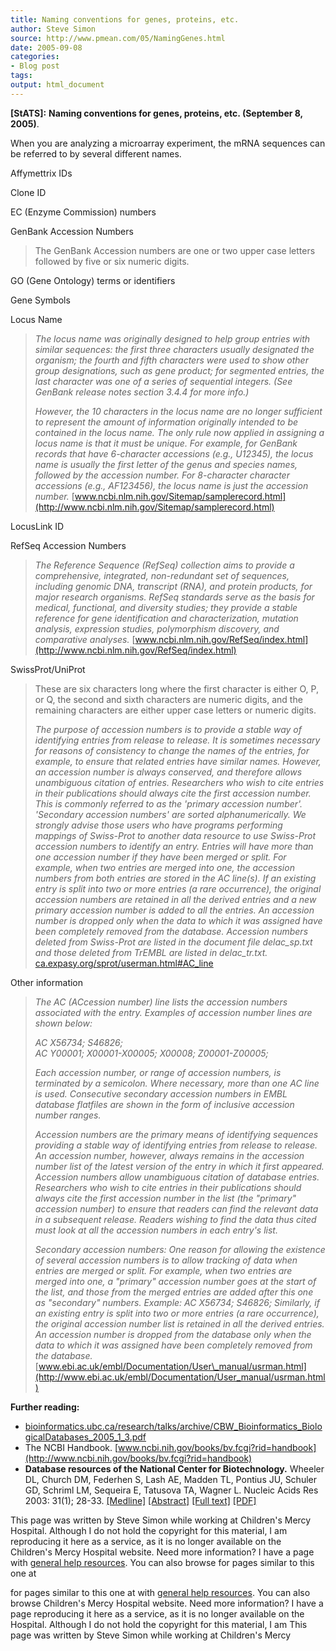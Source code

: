 ```yaml
---
title: Naming conventions for genes, proteins, etc.
author: Steve Simon
source: http://www.pmean.com/05/NamingGenes.html
date: 2005-09-08
categories:
- Blog post
tags:
output: html_document
---
```

**[StATS]:** **Naming conventions for genes,
proteins, etc. (September 8, 2005)**.

When you are analyzing a microarray experiment, the mRNA sequences can
be referred to by several different names.

Affymettrix IDs

Clone ID

EC (Enzyme Commission) numbers

GenBank Accession Numbers

> The GenBank Accession numbers are one or two upper case letters
> followed by five or six numeric digits.

GO (Gene Ontology) terms or identifiers

Gene Symbols

Locus Name

> *The locus name was originally designed to help group entries with
> similar sequences: the first three characters usually designated the
> organism; the fourth and fifth characters were used to show other
> group designations, such as gene product; for segmented entries, the
> last character was one of a series of sequential integers. (See
> GenBank release notes section 3.4.4 for more info.)*
>
> *However, the 10 characters in the locus name are no longer sufficient
> to represent the amount of information originally intended to be
> contained in the locus name. The only rule now applied in assigning a
> locus name is that it must be unique. For example, for GenBank records
> that have 6-character accessions (e.g., U12345), the locus name is
> usually the first letter of the genus and species names, followed by
> the accession number. For 8-character character accessions (e.g.,
> AF123456), the locus name is just the accession number.*
> [www.ncbi.nlm.nih.gov/Sitemap/samplerecord.html](http://www.ncbi.nlm.nih.gov/Sitemap/samplerecord.html)

LocusLink ID

RefSeq Accession Numbers

> *The Reference Sequence (RefSeq) collection aims to provide a
> comprehensive, integrated, non-redundant set of sequences, including
> genomic DNA, transcript (RNA), and protein products, for major
> research organisms. RefSeq standards serve as the basis for medical,
> functional, and diversity studies; they provide a stable reference for
> gene identification and characterization, mutation analysis,
> expression studies, polymorphism discovery, and comparative analyses.*
> [www.ncbi.nlm.nih.gov/RefSeq/index.html](http://www.ncbi.nlm.nih.gov/RefSeq/index.html)

SwissProt/UniProt

> These are six characters long where the first character is either O,
> P, or Q, the second and sixth characters are numeric digits, and the
> remaining characters are either upper case letters or numeric digits.
>
> *The purpose of accession numbers is to provide a stable way of
> identifying entries from release to release. It is sometimes necessary
> for reasons of consistency to change the names of the entries, for
> example, to ensure that related entries have similar names. However,
> an accession number is always conserved, and therefore allows
> unambiguous citation of entries. Researchers who wish to cite entries
> in their publications should always cite the first accession number.
> This is commonly referred to as the \'primary accession number\'.
> \'Secondary accession numbers\' are sorted alphanumerically. We
> strongly advise those users who have programs performing mappings of
> Swiss-Prot to another data resource to use Swiss-Prot accession
> numbers to identify an entry. Entries will have more than one
> accession number if they have been merged or split. For example, when
> two entries are merged into one, the accession numbers from both
> entries are stored in the AC line(s). If an existing entry is split
> into two or more entries (a rare occurrence), the original accession
> numbers are retained in all the derived entries and a new primary
> accession number is added to all the entries. An accession number is
> dropped only when the data to which it was assigned have been
> completely removed from the database. Accession numbers deleted from
> Swiss-Prot are listed in the document file delac\_sp.txt and those
> deleted from TrEMBL are listed in delac\_tr.txt.*
> [ca.expasy.org/sprot/userman.html\#AC\_line](http://ca.expasy.org/sprot/userman.html#AC_line)

Other information

> *The AC (ACcession number) line lists the accession numbers associated
> with the entry. Examples of accession number lines are shown below:*
>
> *AC X56734; S46826;\
> AC Y00001; X00001-X00005; X00008; Z00001-Z00005;*
>
> *Each accession number, or range of accession numbers, is terminated
> by a semicolon. Where necessary, more than one AC line is used.
> Consecutive secondary accession numbers in EMBL database flatfiles are
> shown in the form of inclusive accession number ranges.*
>
> *Accession numbers are the primary means of identifying sequences
> providing a stable way of identifying entries from release to release.
> An accession number, however, always remains in the accession number
> list of the latest version of the entry in which it first appeared.
> Accession numbers allow unambiguous citation of database entries.
> Researchers who wish to cite entries in their publications should
> always cite the first accession number in the list (the \"primary\"
> accession number) to ensure that readers can find the relevant data in
> a subsequent release. Readers wishing to find the data thus cited must
> look at all the accession numbers in each entry\'s list.*
>
> *Secondary accession numbers: One reason for allowing the existence of
> several accession numbers is to allow tracking of data when entries
> are merged or split. For example, when two entries are merged into
> one, a \"primary\" accession number goes at the start of the list, and
> those from the merged entries are added after this one as
> \"secondary\" numbers. Example: AC X56734; S46826; Similarly, if an
> existing entry is split into two or more entries (a rare occurrence),
> the original accession number list is retained in all the derived
> entries. An accession number is dropped from the database only when
> the data to which it was assigned have been completely removed from
> the database.*
> [www.ebi.ac.uk/embl/Documentation/User\_manual/usrman.html](http://www.ebi.ac.uk/embl/Documentation/User_manual/usrman.html)

**Further reading:**

-   [bioinformatics.ubc.ca/research/talks/archive/CBW\_Bioinformatics\_BiologicalDatabases\_2005\_1\_3.pdf](http://bioinformatics.ubc.ca/research/talks/archive/CBW_Bioinformatics_BiologicalDatabases_2005_1_3.pdf)
-   The NCBI Handbook.
    [www.ncbi.nih.gov/books/bv.fcgi?rid=handbook](http://www.ncbi.nih.gov/books/bv.fcgi?rid=handbook)
-   **Database resources of the National Center for Biotechnology.**
    Wheeler DL, Church DM, Federhen S, Lash AE, Madden TL, Pontius JU,
    Schuler GD, Schriml LM, Sequeira E, Tatusova TA, Wagner L. Nucleic
    Acids Res 2003: 31(1); 28-33.
    [\[Medline\]](http://www.ncbi.nlm.nih.gov/entrez/query.fcgi?cmd=Retrieve&db=PubMed&list_uids=12519941&dopt=Abstract)
    [\[Abstract\]](http://nar.oxfordjournals.org/cgi/content/abstract/31/1/28)
    [\[Full
    text\]](http://nar.oxfordjournals.org/cgi/content/full/31/1/28)
    [\[PDF\]](http://nar.oxfordjournals.org/cgi/reprint/31/1/28.pdf)

This page was written by Steve Simon while working at Children\'s Mercy
Hospital. Although I do not hold the copyright for this material, I am
reproducing it here as a service, as it is no longer available on the
Children\'s Mercy Hospital website. Need more information? I have a page
with [general help resources](../GeneralHelp.html). You can also browse
for pages similar to this one at
<!---More--->
for pages similar to this one at
with [general help resources](../GeneralHelp.html). You can also browse
Children\'s Mercy Hospital website. Need more information? I have a page
reproducing it here as a service, as it is no longer available on the
Hospital. Although I do not hold the copyright for this material, I am
This page was written by Steve Simon while working at Children\'s Mercy

<!---Do not use
**[StATS]:** **Naming conventions for genes,
This page was written by Steve Simon while working at Children\'s Mercy
Hospital. Although I do not hold the copyright for this material, I am
reproducing it here as a service, as it is no longer available on the
Children\'s Mercy Hospital website. Need more information? I have a page
with [general help resources](../GeneralHelp.html). You can also browse
for pages similar to this one at
--->

